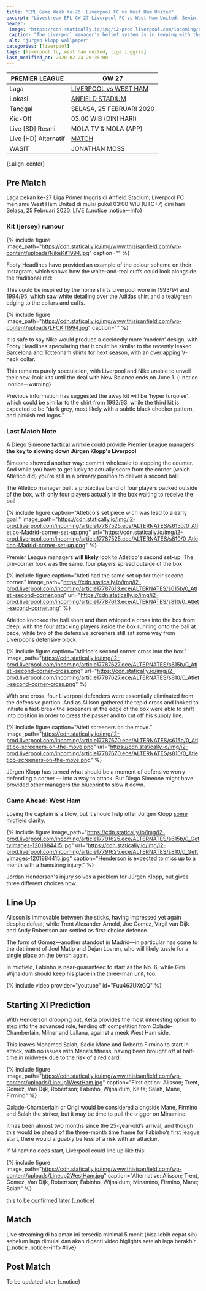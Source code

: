 ```yaml
---
title: "EPL Game Week Ke-26: Liverpool FC vs West Ham United"
excerpt: "Livestream EPL GW 27 Liverpool FC vs West Ham United. Senin, 25 Februari 2020 Pukul 03.00 WIB (UTC+7)."
header:
 image: "https://cdn.statically.io/img/i2-prod.liverpool.com/incoming/article17788820.ece/ALTERNATES/s810/0_GettyImages-1207274193.jpg"
 caption: "The Liverpool manager's belief system is in keeping with the city's, and [his letter](https://cdn.statically.io/img/ichef.bbci.co.uk/news/695/cpsprodpb/17D0C/production/_110984579_kloppletter2-nc.png) to reply a young Manchester United fan [letter](https://cdn.statically.io/img/www.foxsportsasia.com/tachyon/2020/02/03-15.jpg) this week only served to reinforce that"
 alt: "jurgen klopp wallpaper"
categories: [liverpool]
tags: [liverpool fc, west ham united, liga inggris]
last_modified_at: 2020-02-24 20:35:00
---
```


|PREMIER LEAGUE|GW 27|
|---|---|
|Laga|[LIVERPOOL vs WEST HAM](/liverpool/home-vs-westham/)|
|Lokasi|[ANFIELD STADIUM](/liverpool/this-is-anfield-the-history-of-liverpools-famous-sign/)|
|Tanggal|SELASA, 25 FEBRUARI 2020|
|Kic-Off|03.00 WIB (DINI HARI)|
|Live [SD] Resmi|MOLA TV & MOLA (APP)|
|Live [HD] Alternatif|[MATCH](#match)
|WASIT|JONATHAN MOSS|
{:.align-center}

## Pre Match

Laga pekan ke-27 Liga Primer Inggris di Anfield Stadium, Liverpool FC menjamu West Ham United di mulai pukul 03:00 WIB (UTC+7) dini hari Selasa, 25 Februari 2020. [LIVE](#match)
{:.notice .notice--info}

### Kit (jersey) rumour

{% include figure image_path="https://cdn.statically.io/img/www.thisisanfield.com/wp-content/uploads/NikeKit1994.jpg" caption="" %}

Footy Headlines have provided an example of the colour scheme on their Instagram, which shows how the white-and-teal cuffs could look alongside the traditional red:

This could be inspired by the home shirts Liverpool wore in 1993/94 and 1994/95, which saw white detailing over the Adidas shirt and a teal/green edging to the collars and cuffs.

{% include figure image_path="https://cdn.statically.io/img/www.thisisanfield.com/wp-content/uploads/LFCKit1994.jpg" caption="" %}

It is safe to say Nike would produce a decidedly more ‘modern’ design, with Footy Headlines speculating that it could be similar to the recently leaked Barcelona and Tottenham shirts for next season, with an overlapping V-neck collar.

This remains purely speculation, with Liverpool and Nike unable to unveil their new-look kits until the deal with New Balance ends on June 1.
{:.notice .notice--warning}

Previous information has suggested the away kit will be ‘hyper turqoise’, which could be similar to the shirt from 1992/93, while the third kit is expected to be “dark grey, most likely with a subtle black checker pattern, and pinkish red logos.”

### Last Match Note

A Diego Simeone [tactical wrinkle](/liverpool/ucl-away-vs-atletico/) could provide Premier League managers **the key to slowing down Jürgen Klopp's Liverpool**.

Simeone showed another way: commit wholesale to stopping the counter. And while you have to get lucky to actually score from the corner (which Atlético did) you're still in a primary position to deliver a second ball.

The Atlético manager built a protective band of four players packed outside of the box, with only four players actually in the box waiting to receive the ball

{% include figure caption="Atletico's set piece wich was lead to a early goal." image_path="https://cdn.statically.io/img/i2-prod.liverpool.com/incoming/article17787525.ece/ALTERNATES/s615b/0_Atletico-Madrid-corner-set-up.png" url="https://cdn.statically.io/img/i2-prod.liverpool.com/incoming/article17787525.ece/ALTERNATES/s810/0_Atletico-Madrid-corner-set-up.png" %}

Premier League managers **will likely** look to Atletico's second set-up. The pre-corner look was the same, four players spread outside of the box

{% include figure caption="Atleti had the same set up for their second corner." image_path="https://cdn.statically.io/img/i2-prod.liverpool.com/incoming/article17787613.ece/ALTERNATES/s615b/0_Atleti-second-corner.png" url="https://cdn.statically.io/img/i2-prod.liverpool.com/incoming/article17787613.ece/ALTERNATES/s810/0_Atleti-second-corner.png" %}

Atletico knocked the ball short and then whipped a cross into the box from deep, with the four attacking players inside the box running onto the ball at pace, while two of the defensive screeners still sat some way from Liverpool's defensive block.

{% include figure caption="Atlitico's second corner cross into the box." image_path="https://cdn.statically.io/img/i2-prod.liverpool.com/incoming/article17787627.ece/ALTERNATES/s615b/0_Atleti-second-corner-cross.png" url="https://cdn.statically.io/img/i2-prod.liverpool.com/incoming/article17787627.ece/ALTERNATES/s810/0_Atleti-second-corner-cross.png" %}

With one cross, four Liverpool defenders were essentially eliminated from the defensive portion. And as Allison gathered the tepid cross and looked to initiate a fast-break the screeners at the edge of the box were able to shift into position in order to press the passer and to cut off his supply line.

{% include figure caption="Atleti screeners on the move." image_path="https://cdn.statically.io/img/i2-prod.liverpool.com/incoming/article17787670.ece/ALTERNATES/s615b/0_Atletico-screeners-on-the-move.png" url="https://cdn.statically.io/img/i2-prod.liverpool.com/incoming/article17787670.ece/ALTERNATES/s810/0_Atletico-screeners-on-the-move.png" %}

Jürgen Klopp has turned what should be a moment of defensive worry — defending a corner — into a way to attack. But Diego Simeone might have provided other managers the blueprint to slow it down.

### Game Ahead: West Ham

Losing the captain is a blow, but it should help offer Jürgen Klopp [some midfield](#starting-xi-prediction) clarity.

{% include figure image_path="https://cdn.statically.io/img/i2-prod.liverpool.com/incoming/article17791625.ece/ALTERNATES/s615b/0_GettyImages-1201884415.jpg" url="https://cdn.statically.io/img/i2-prod.liverpool.com/incoming/article17791625.ece/ALTERNATES/s810/0_GettyImages-1201884415.jpg" caption="Henderson is expected to miss up to a month with a hamstring injury." %}

Jordan Henderson's injury solves a problem for Jürgen Klopp, but gives three different choices now. 

## Line Up

Alisson is immovable between the sticks, having impressed yet again despite defeat, while Trent Alexander-Arnold, Joe Gomez, Virgil van Dijk and Andy Robertson are settled as first-choice defence.

The form of Gomez—another standout in Madrid—in particular has come to the detriment of Joel Matip and Dejan Lovren, who will likely tussle for a single place on the bench again.

In midfield, Fabinho is near-guaranteed to start as the No. 6, while Gini Wijnaldum should keep his place in the three-man unit, too.

{% include video provider="youtube" id="Fuu463UXtGQ" %}

## Starting XI Prediction

With Henderson dropping out, Keita provides the most interesting option to step into the advanced role, fending off competition from Oxlade-Chamberlain, Milner and Lallana, against a meek West Ham side.

This leaves Mohamed Salah, Sadio Mane and Roberto Firmino to start in attack, with no issues with Mane’s fitness, having been brought off at half-time in midweek due to the risk of a red card:

{% include figure image_path="https://cdn.statically.io/img/www.thisisanfield.com/wp-content/uploads/Lineup1WestHam.jpg" caption="First option: Alisson; Trent, Gomez, Van Dijk, Robertson; Fabinho, Wijnaldum, Keita; Salah, Mane, Firmino" %}

Oxlade-Chamberlain or Origi would be considered alongside Mane, Firmino and Salah the striker, but it may be time to pull the trigger on Minamino.

It has been almost two months since the 25-year-old’s arrival, and though this would be ahead of the three-month time frame for Fabinho‘s first league start, there would arguably be less of a risk with an attacker.

If Minamino does start, Liverpool could line up like this:

{% include figure image_path="https://cdn.statically.io/img/www.thisisanfield.com/wp-content/uploads/Lineup2WestHam.jpg" caption="Alternative: Alisson; Trent, Gomez, Van Dijk, Robertson; Fabinho, Wijnaldum; Minamino, Firmino, Mane; Salah" %}

this to be confirmed later
{:.notice}

## Match

Live streaming di halaman ini tersedia minimal 5 menit (bisa lebih cepat sih) sebelum laga dimulai dan akan diganti video higlights setelah laga berakhir.
{:.notice .notice--info #live}

<!--
{% include video provider="internal" id="lfctv5" %}
-->


## Post Match

To be updated later
{:.notice}
